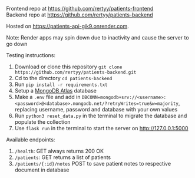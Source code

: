 Frontend repo at https://github.com/rertyy/patients-frontend <br>
Backend repo at https://github.com/rertyy/patients-backend

Hosted on https://patients-api-gik9.onrender.com.

Note: Render apps may spin down due to inactivity and cause the server to go down

Testing instructions:
1. Download or clone this repository `git clone https://github.com/rertyy/patients-backend.git`
2. Cd to the directory `cd patients-backend`
3. Run `pip install -r requirements.txt`
4. Setup a [MongoDB Atlas](https://www.mongodb.com/atlas/database) database
5. Make a `.env` file and add in `DBCONN=mongodb+srv://<username>:<password>@<database>.mongodb.net/?retryWrites=true&w=majority`, replacing username, password and database with your own values
6. Run `python3 reset_data.py` in the terminal to migrate the database and populate the collection 
7. Use `flask run` in the terminal to start the server on http://127.0.0.1:5000

Available endpoints:
1. `/health`: GET always returns 200 OK
2. `/patients`: GET returns a list of patients
3. `/patients/{:id}/notes` POST to save patient notes to respective document in database